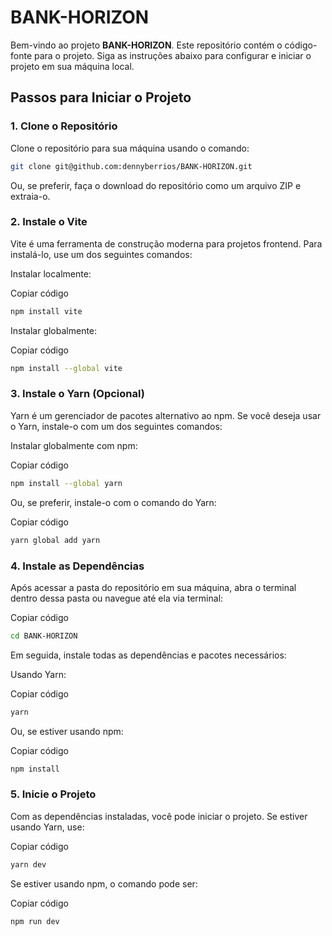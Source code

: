 # BANK-HORIZON

Bem-vindo ao projeto **BANK-HORIZON**. Este repositório contém o código-fonte para o projeto. Siga as instruções abaixo para configurar e iniciar o projeto em sua máquina local.

## Passos para Iniciar o Projeto

### 1. Clone o Repositório
 
Clone o repositório para sua máquina usando o comando:

```bash
git clone git@github.com:dennyberrios/BANK-HORIZON.git
```

Ou, se preferir, faça o download do repositório como um arquivo ZIP e extraia-o.

### 2. Instale o Vite <br>
Vite é uma ferramenta de construção moderna para projetos frontend. Para instalá-lo, use um dos seguintes comandos:

Instalar localmente:

Copiar código
```bash
npm install vite
```
Instalar globalmente:

Copiar código
```bash
npm install --global vite
```

### 3. Instale o Yarn (Opcional)
Yarn é um gerenciador de pacotes alternativo ao npm. Se você deseja usar o Yarn, instale-o com um dos seguintes comandos:

Instalar globalmente com npm:

Copiar código
```bash
npm install --global yarn
```
Ou, se preferir, instale-o com o comando do Yarn:

Copiar código
```bash
yarn global add yarn
```
### 4. Instale as Dependências
Após acessar a pasta do repositório em sua máquina, abra o terminal dentro dessa pasta ou navegue até ela via terminal:

Copiar código
```bash
cd BANK-HORIZON
```
Em seguida, instale todas as dependências e pacotes necessários:

Usando Yarn:

Copiar código
```bash
yarn
```
Ou, se estiver usando npm:

Copiar código
```bash
npm install
```
### 5. Inicie o Projeto
Com as dependências instaladas, você pode iniciar o projeto. Se estiver usando Yarn, use:

Copiar código
```bash
yarn dev
```
Se estiver usando npm, o comando pode ser:

Copiar código
```bash
npm run dev
```
